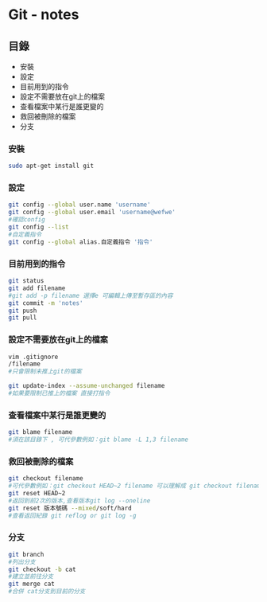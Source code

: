# Git - notes
## 目錄

* 安裝
* 設定
* 目前用到的指令
* 設定不需要放在git上的檔案
* 查看檔案中某行是誰更變的
* 救回被刪除的檔案
* 分支

### 安裝
``` sh 
sudo apt-get install git
```
### 設定
``` sh 
git config --global user.name 'username'
git config --global user.email 'username@wefwe'
#確認config
git config --list
#自定義指令
git config --global alias.自定義指令 '指令'
```
### 目前用到的指令
``` sh
git status
git add filename
#git add -p filename 選擇e 可編輯上傳至暫存區的內容
git commit -m 'notes'
git push
git pull
```
### 設定不需要放在git上的檔案
``` sh
vim .gitignore
/filename
#只會限制未推上git的檔案

git update-index --assume-unchanged filename
#如果要限制已推上的檔案 直接打指令
```
### 查看檔案中某行是誰更變的
``` sh
git blame filename
#須在該目錄下 , 可代參數例如：git blame -L 1,3 filename
```
### 救回被刪除的檔案
``` sh
git checkout filename
#可代參數例如：git checkout HEAD~2 filename 可以理解成 git checkout filename 並git add filename & git commit
git reset HEAD~2
#返回到前2次的版本,查看版本git log --oneline
git reset 版本號碼 --mixed/soft/hard
#查看返回紀錄 git reflog or git log -g
```
### 分支
``` sh
git branch
#列出分支
git checkout -b cat
#建立並前往分支
git merge cat
#合併 cat分支到目前的分支

```
